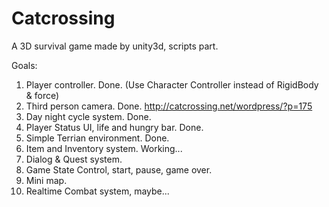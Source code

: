 Catcrossing
===========

A 3D survival game made by unity3d, scripts part.

Goals:

1. Player controller.
Done. (Use Character Controller instead of RigidBody & force)
2. Third person camera.
Done.
http://catcrossing.net/wordpress/?p=175
3. Day night cycle system.
Done.
4. Player Status UI, life and hungry bar.
Done.
5. Simple Terrian environment.
Done.
6. Item and Inventory system.
Working...
7. Dialog & Quest system.
8. Game State Control, start, pause, game over.
9. Mini map.
10. Realtime Combat system, maybe...
